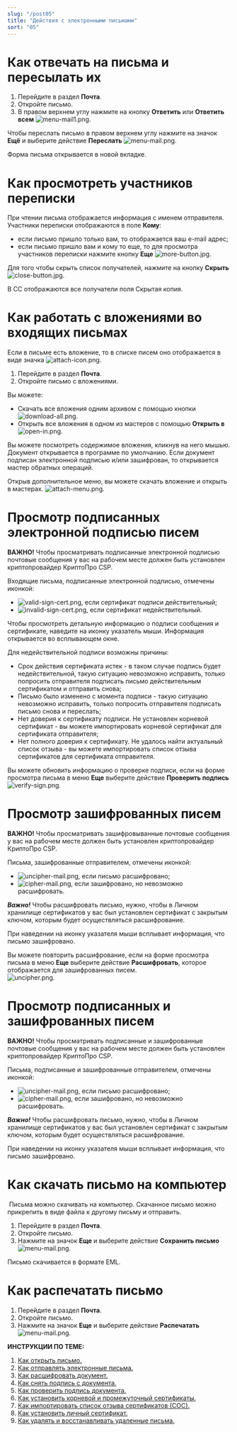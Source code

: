 ```yaml
---
slug: "/post05"
title: "Действия с электронными письмами"
sort: "05"
---
```


# Как отвечать на письма  и пересылать их

1. Перейдите в раздел **Почта**.
2. Откройте письмо.
3. В правом верхнем углу нажмите на кнопку **Ответить** или **Ответить всем** ![menu-mail1.png](./images/menu-mail1.png "Ответить").  

Чтобы переслать письмо в правом верхнем углу нажмите на значок  **Ещё**  и выберите действие **Переслать** ![menu-mail.png](./images/menu-mail.png "Ответить").

Форма письма открывается в новой вкладке.  

# Как просмотреть участников переписки

При чтении письма отображается информация с именем отправителя.  
Участники переписки отображаются в поле **Кому**: 
- если письмо пришло только вам, то отображается ваш e-mail адрес;
- если письмо пришло вам и кому то еще, то для просмотра участников переписки нажмите кнопку **Еще** ![more-button.jpg](./images/more-button.jpg "Еще"). 
 
Для того чтобы скрыть список получателей, нажмите на кнопку **Скрыть** ![close-button.jpg](./images/close-button.jpg "Скрыть").


В CC отображаются все получатели поля Скрытая копия. 

# Как работать с вложениями во входящих письмах

Если в письме есть вложение, то в списке писем оно отображается в виде значка ![attach-icon.png](./images/attach-icon.png "Иконка наличия вложения в письме").  

1. Перейдите в раздел **Почта**.
2. Откройте письмо с вложениями.   

Вы можете:
- Скачать все вложения одним архивом с помощью кнопки ![download-all.png](./images/download-all.png "Скачать все").  
- Открыть все вложения в одном из мастеров с помощью **Открыть в** ![open-in.png](./images/open-in.png "Открыть в").

Вы можете посмотреть содержимое вложения, кликнув на него мышью. Документ открывается в программе по умолчанию. Если документ подписан электронной подписью и/или зашифрован, то открывается мастер обратных операций.  

Открыв дополнительное меню, вы можете скачать вложение и открыть в мастерах.
![attach-menu.png](./images/attach-menu.png "Меню действий с вложением").  

# Просмотр подписанных электронной подписью писем  

**ВАЖНО!**  Чтобы просматривать подписанные электронной подписью почтовые сообщения у вас на рабочем месте должен быть установлен криптопровайдер КриптоПро CSP.

Входящие письма, подписанные электронной подписью, отмечены иконкой:

- ![valid-sign-cert.png](./images/valid-sign-cert.png "Действительный"), если сертификат подписи действительный;
- ![invalid-sign-cert.png](./images/invalid-sign-cert.png "Недействительный"), если сертификат недействительный.

Чтобы просмотреть детальную информацию о подписи сообщения и сертификате, наведите на иконку указатель мыши. Информация открывается во всплывающем окне. 

Для недействительной подписи возможны причины:
- Срок действия сертификата истек - в таком случае подпись будет недействительной, такую ситуацию невозможно исправить, только попросить отправителя подписать письмо действительным сертификатом и отправить снова;  
- Письмо было изменено с момента подписи - такую ситуацию невозможно исправить, только попросить отправителя подписать письмо снова и переслать;   
- Нет доверия к сертификату подписи. Не установлен корневой сертификат - вы можете импортировать корневой сертификат для сертификата отправителя; 
- Нет полного доверия к сертификату. Не удалось найти актуальный список отзыва - вы можете  импортировать список отзыва сертификатов для сертификата отправителя.
  
Вы можете обновить информацию о проверке подписи, если на форме просмотра письма в меню **Еще** выберите действие **Проверить подпись**  
![verify-sign.png](./images/verify-sign.png "Проверить подпись").

# Просмотр зашифрованных писем  

**ВАЖНО!**  Чтобы просматривать зашифровыванные почтовые сообщения у вас на рабочем месте должен быть установлен криптопровайдер КриптоПро CSP.

Письма, зашифрованные отправителем, отмечены иконкой:

- ![uncipher-mail.png](./images/uncipher-mail.png "Расшифровано"), если письмо расшифровано;
- ![cipher-mail.png](./images/cipher-mail.png "Невозможно расшифровать"), если зашифровано, но невозможно расшифровать.

***Важно!*** Чтобы расшифровать письмо, нужно, чтобы в Личном хранилище сертификатов у вас был установлен сертификат с закрытым ключом, которым будет осуществляться расшифрование. 

При наведении на иконку указателя мыши всплывает информация, что письмо зашифровано. 

Вы можете повторить расшифрование, если на форме просмотра письма в меню **Еще** выберите действие **Расшифровать**, которое отображается для зашифрованных писем.  
![uncipher.png](./images/uncipher.png "Расшифровать").  

# Просмотр подписанных и зашифрованных писем  

**ВАЖНО!**  Чтобы просматривать подписанные и зашифрованные почтовые сообщения у вас на рабочем месте должен быть установлен криптопровайдер КриптоПро CSP.

Письма, подписанные и зашифрованные отправителем, отмечены иконкой:

- ![uncipher-mail.png](./images/uncipher-mail.png "Расшифровано"), если письмо расшифровано;
- ![cipher-mail.png](./images/cipher-mail.png "Невозможно расшифровать"), если зашифровано, но невозможно расшифровать.

***Важно!*** Чтобы расшифровать письмо, нужно, чтобы в Личном хранилище сертификатов у вас был установлен сертификат с закрытым ключом, которым будет осуществляться расшифрование.  

При наведении на иконку указателя мыши всплывает информация, что письмо зашифровано. 

# Как скачать письмо на компьютер
​
Письма можно скачивать на компьютер. Скачанное письмо можно прикрепить в виде файла к другому письму и отправить.

1. Перейдите в раздел **Почта**.
2. Откройте письмо.
3. Нажмите на значок **Еще** и выберите действие **Сохранить письмо** ![menu-mail.png](./images/menu-mail.png "Сохранить письмо").

Письмо скачивается в формате EML.

# Как распечатать письмо 

1. Перейдите в раздел **Почта**.
2. Откройте письмо.
3. Нажмите на значок **Еще** и выберите действие **Распечатать** 
   ![menu-mail.png](./images/menu-mail.png "Распечатать").  


**ИНСТРУКЦИИ ПО ТЕМЕ:**  
1. [Как открыть письмо.](https://docs.cryptoarm.ru/06-v3.2-Beta/003-mail/view-mail)  
2. [Как отправлять электронные письма.](https://docs.cryptoarm.ru/06-v3.2-Beta/003-mail/send-mail)  
3. [Как расшифровать документ.](https://docs.cryptoarm.ru/06-v3.2-Beta/004-documents/decrypt)   
4. [Как снять подпись с документа.](https://docs.cryptoarm.ru/06-v3.2-Beta/004-documents/remove-sign)   
5. [Как проверить подпись документа.](https://docs.cryptoarm.ru/06-v3.2-Beta/004-documents/verify)   
6. [Как установить корневой и промежуточный сертификаты.](https://docs.cryptoarm.ru/06-v3.2-Beta/008-certs/import-UC-certs)  
7. [Как импортировать список отзыва сертификатов (СОС).](https://docs.cryptoarm.ru/06-v3.2-Beta/008-certs/import-crl)  
8. [Как установить личный сертификат.](https://docs.cryptoarm.ru/06-v3.2-Beta/008-certs/import-my-cert)  
9. [Как удалять и восстанавливать удаленные письма.](https://docs.cryptoarm.ru/06-v3.2-Beta/003-mail/delete-mail)  